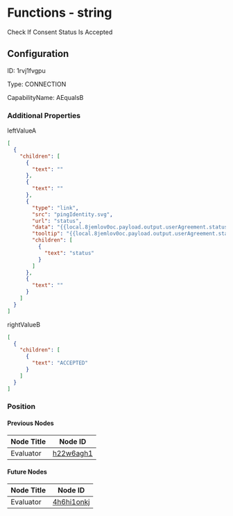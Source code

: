 # Functions - string 
Check If Consent Status Is Accepted
## Configuration
ID:  1rvj1fvgpu

Type: CONNECTION 

CapabilityName: AEqualsB






### Additional Properties
leftValueA
```json 
[
  {
    "children": [
      {
        "text": ""
      },
      {
        "text": ""
      },
      {
        "type": "link",
        "src": "pingIdentity.svg",
        "url": "status",
        "data": "{{local.8jemlov0oc.payload.output.userAgreement.status}}",
        "tooltip": "{{local.8jemlov0oc.payload.output.userAgreement.status}}",
        "children": [
          {
            "text": "status"
          }
        ]
      },
      {
        "text": ""
      }
    ]
  }
]
```


rightValueB
```json 
[
  {
    "children": [
      {
        "text": "ACCEPTED"
      }
    ]
  }
]
```





### Position

#### Previous Nodes
| Node Title | Node ID |
| :------------- | ------------ |
| Evaluator | [h22w6agh1](./h22w6agh1.md) | 
 
 #### Future Nodes
| Node Title | Node ID |
| :------------- | ------------ |
| Evaluator |[4h6hi1onkj](./4h6hi1onkj.md) | 